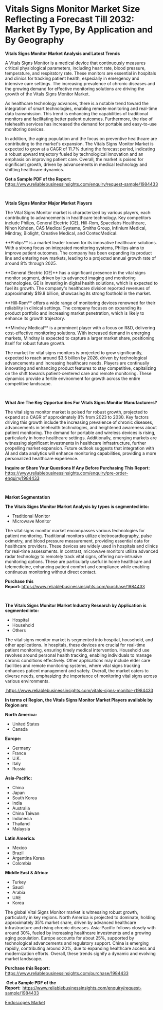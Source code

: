 <p><h1>Vitals Signs Monitor Market Size Reflecting a Forecast Till 2032: Market By Type, By Application and By Geography</h1></p><p><strong>Vitals Signs Monitor Market Analysis and Latest Trends</strong></p>
<p><p>A Vitals Signs Monitor is a medical device that continuously measures critical physiological parameters, including heart rate, blood pressure, temperature, and respiratory rate. These monitors are essential in hospitals and clinics for tracking patient health, especially in emergency and intensive care settings. The increasing prevalence of chronic diseases and the growing demand for effective monitoring solutions are driving the growth of the Vitals Signs Monitor Market. </p><p>As healthcare technology advances, there is a notable trend toward the integration of smart technologies, enabling remote monitoring and real-time data transmission. This trend is enhancing the capabilities of traditional monitors and facilitating better patient outcomes. Furthermore, the rise of telehealth services has increased the demand for portable and easy-to-use monitoring devices.</p><p>In addition, the aging population and the focus on preventive healthcare are contributing to the market's expansion. The Vitals Signs Monitor Market is expected to grow at a CAGR of 11.7% during the forecast period, indicating a robust upward trajectory fueled by technological innovation and an emphasis on improving patient care. Overall, the market is poised for significant growth, driven by advancements in medical technology and shifting healthcare dynamics.</p></p>
<p><strong>Get a Sample PDF of the Report:&nbsp;</strong> <a href="https://www.reliablebusinessinsights.com/enquiry/request-sample/1984433?utm_campaign=2789&utm_medium=2&utm_source=Github&utm_content=ia&utm_term=04032025&utm_id=vitals-signs-monitor">https://www.reliablebusinessinsights.com/enquiry/request-sample/1984433</a></p>
<p>&nbsp;</p>
<p><strong>Vitals Signs Monitor Major Market Players</strong></p>
<p><p>The Vital Signs Monitor market is characterized by various players, each contributing to advancements in healthcare technology. Key competitors include Philips, General Electric (GE), Hill-Rom, Spacelabs Healthcare, Nihon Kohden, CAS Medical Systems, Smiths Group, Infinium Medical, Mindray, Biolight, Creative Medical, and ContecMedical.</p><p>**Philips** is a market leader known for its innovative healthcare solutions. With a strong focus on integrated monitoring systems, Philips aims to improve patient outcomes. The company has been expanding its product line and entering new markets, leading to a projected annual growth rate of around 8% through 2025.</p><p>**General Electric (GE)** has a significant presence in the vital signs monitor segment, driven by its advanced imaging and monitoring technologies. GE is investing in digital health solutions, which is expected to fuel its growth. The company's healthcare division reported revenues of approximately $19.8 billion, showcasing its strong foothold in the market.</p><p>**Hill-Rom** offers a wide range of monitoring devices renowned for their reliability in clinical settings. The company focuses on expanding its product portfolio and increasing market penetration, which is likely to enhance its growth trajectory.</p><p>**Mindray Medical** is a prominent player with a focus on R&D, delivering cost-effective monitoring solutions. With increased demand in emerging markets, Mindray is expected to capture a larger market share, positioning itself for robust future growth.</p><p>The market for vital signs monitors is projected to grow significantly, expected to reach around $3.5 billion by 2026, driven by technological advancements and increasing healthcare needs. Players are continually innovating and enhancing product features to stay competitive, capitalizing on the shift towards patient-centered care and remote monitoring. These dynamics provide a fertile environment for growth across the entire competitive landscape.</p></p>
<p>&nbsp;</p>
<p><strong>What Are The Key Opportunities For Vitals Signs Monitor Manufacturers?</strong></p>
<p><p>The vital signs monitor market is poised for robust growth, projected to expand at a CAGR of approximately 8% from 2023 to 2030. Key factors driving this growth include the increasing prevalence of chronic diseases, advancements in telehealth technologies, and heightened awareness about patient monitoring. The demand for portable and wireless devices is rising, particularly in home healthcare settings. Additionally, emerging markets are witnessing significant investments in healthcare infrastructure, further propelling market expansion. Future outlook suggests that integration with AI and data analytics will enhance monitoring capabilities, providing a more personalized healthcare experience.</p></p>
<p><strong>Inquire or Share Your Questions If Any Before Purchasing This Report:</strong> <a href="https://www.reliablebusinessinsights.com/enquiry/pre-order-enquiry/1984433?utm_campaign=2789&utm_medium=2&utm_source=Github&utm_content=ia&utm_term=04032025&utm_id=vitals-signs-monitor">https://www.reliablebusinessinsights.com/enquiry/pre-order-enquiry/1984433</a></p>
<p>&nbsp;</p>
<p><strong>Market Segmentation</strong></p>
<p><strong>The Vitals Signs Monitor Market Analysis by types is segmented into:</strong></p>
<p><ul><li>Traditional Monitor</li><li>Microwave Monitor</li></ul></p>
<p><p>The vital signs monitor market encompasses various technologies for patient monitoring. Traditional monitors utilize electrocardiography, pulse oximetry, and blood pressure measurement, providing essential data for healthcare providers. These devices are widely used in hospitals and clinics for real-time assessments. In contrast, microwave monitors utilize advanced radar technology to remotely track vital signs, offering non-intrusive monitoring options. These are particularly useful in home healthcare and telemedicine, enhancing patient comfort and compliance while enabling continuous monitoring without direct contact.</p></p>
<p><strong>Purchase this Report:&nbsp;</strong><a href="https://www.reliablebusinessinsights.com/purchase/1984433?utm_campaign=2789&utm_medium=2&utm_source=Github&utm_content=ia&utm_term=04032025&utm_id=vitals-signs-monitor">https://www.reliablebusinessinsights.com/purchase/1984433</a></p>
<p>&nbsp;</p>
<p><strong>The Vitals Signs Monitor Market Industry Research by Application is segmented into:</strong></p>
<p><ul><li>Hospital</li><li>Household</li><li>Others</li></ul></p>
<p><p>The vital signs monitor market is segmented into hospital, household, and other applications. In hospitals, these devices are crucial for real-time patient monitoring, ensuring timely medical intervention. Household use revolves around personal health tracking, enabling individuals to manage chronic conditions effectively. Other applications may include elder care facilities and remote monitoring systems, where vital signs tracking enhances patient management and safety. Overall, the market caters to diverse needs, emphasizing the importance of monitoring vital signs across various environments.</p></p>
<p><a href="https://www.reliablebusinessinsights.com/vitals-signs-monitor-r1984433?utm_campaign=2789&utm_medium=2&utm_source=Github&utm_content=ia&utm_term=04032025&utm_id=vitals-signs-monitor">&nbsp;https://www.reliablebusinessinsights.com/vitals-signs-monitor-r1984433</a></p>
<p><strong>In terms of Region, the Vitals Signs Monitor Market Players available by Region are:</strong></p>
<p>
    <p> <strong> North America: </strong>
        <ul>
            <li>United States</li>
            <li>Canada</li>
        </ul>
        </p> 
    <p> <strong> Europe: </strong>
        <ul>
            <li>Germany</li>
            <li>France</li>
            <li>U.K.</li>
            <li>Italy</li>
            <li>Russia</li>
        </ul>
        </p> 
    <p> <strong> Asia-Pacific: </strong>
        <ul>
            <li>China</li>
            <li>Japan</li>
            <li>South Korea</li>
            <li>India</li>
            <li>Australia</li>
            <li>China Taiwan</li>
            <li>Indonesia</li>
            <li>Thailand</li>
            <li>Malaysia</li>
        </ul>
        </p> 
    <p> <strong> Latin America: </strong>
        <ul>
            <li>Mexico</li>
            <li>Brazil</li>
            <li>Argentina Korea</li>
            <li>Colombia</li>
        </ul>
        </p> 
    <p> <strong> Middle East & Africa: </strong>
        <ul>
            <li>Turkey</li>
            <li>Saudi</li>
            <li>Arabia</li>
            <li>UAE</li>
            <li>Korea</li>
        </ul>
    </p>
    </p>
<p><p>The global Vital Signs Monitor market is witnessing robust growth, particularly in key regions. North America is projected to dominate, holding approximately 35% market share, driven by advanced healthcare infrastructure and rising chronic diseases. Asia-Pacific follows closely with around 30%, fueled by increasing healthcare investments and a growing aging population. Europe accounts for about 25%, supported by technological advancements and regulatory support. China is emerging rapidly, contributing around 20%, due to expanding healthcare access and modernization efforts. Overall, these trends signify a dynamic and evolving market landscape.</p></p>
<p><strong>Purchase this Report: </strong><a href="https://www.reliablebusinessinsights.com/purchase/1984433?utm_campaign=2789&utm_medium=2&utm_source=Github&utm_content=ia&utm_term=04032025&utm_id=vitals-signs-monitor">https://www.reliablebusinessinsights.com/purchase/1984433</a></p>
<p>&nbsp;<strong>Get a Sample PDF of the Report:&nbsp;&nbsp;</strong><a href="https://www.reliablebusinessinsights.com/enquiry/request-sample/1984433?utm_campaign=2789&utm_medium=2&utm_source=Github&utm_content=ia&utm_term=04032025&utm_id=vitals-signs-monitor">https://www.reliablebusinessinsights.com/enquiry/request-sample/1984433</a></p>
<p><strong></strong></p>
<p><p><a href="https://github.com/ravenecashe/Market-Research-Report-List-1/blob/main/endoscopes-market.md?utm_campaign=2789&utm_medium=2&utm_source=Github&utm_content=ia&utm_term=04032025&utm_id=vitals-signs-monitor">Endoscopes Market</a></p></p>